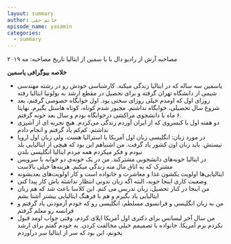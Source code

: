 ```yaml
---
layout: summary
author: خانم حقی
episode_name: yasamin
categories:
  - summary
---
```


مصاحبه آرش از رادیو دال با یا سمین از ایتالیا
تاریخ مصاحبه: مه ۲۰۱۹ 

**خلاصه بیوگرافی یاسمین**

- یاسمین سه ساله که در ایتالیا زندگی میکنه. کارشناسی خودش رو در رشته مهندسی شیمی از دانشگاه تهران گرفته و برای تحصیل در مقطع ارشد به بولونیا ایتالیا رفته
- روزای اول که اومدم خیلی روزای سختی بود. اول خوابگاه خصوصی گرفتم، بعد شروع سال تحصیلی، خوابگاه نداشتم. مجبور شدم کوتاه، کوتاه هاستل بگیرم. نهایتا ۶ ماه با دانشجوی مراکشی درخوابگاه بودم و سال بعد خونه گرفتم.
- دو هفته اول با کنسروی که از ایران آوردم زندگی می‌کردم. هیچ تجربه ای از آشپزی نداشتم. کم‌کم یاد گرفتم و انجام دادم
- در مورد زبان: انگلیسی زبان اول آمریکا یا استرالیا هست، ولی زبان اول اروپا نیستش. باید زبان اون کشور یاد گرفت. من اشتباهم این بود که هیچی از ایتالیایی بلد نبودم و فکر میکردم همه مردم ایتالیا انگلیسی بلدن
- در ایتالیا خونه‌های دانشجویی مشترکند. من در یک خونه‌ی دو خوابه با سرویس مشترک که یه اتاق مال منه زندگی میکنم. هزینه‌ها خیلی بالاست
- ایتالیایی‌ها اولویت یکشون غذا و معاشرت و خانواده است و کار اولویت‌های بعدیشونه
- وضعیت کاری اینجا خوبه، البته اگه زبان ندونی انتظار نداشته باش کار پیدا کنی
- من اینجا در کنار تحصیل، زبان تدریس می کنم. این کلاسا باعث شد که هم زبان ایتالیایی یاد بگیرم و هم با فرهنگ ایتالیایی بیشتر آشنا بشم
- من به زبان انگلیسی و فرانسوی مسلطم، انگلیسی رو که خودم آزمودنی یاد گرفتم و فرانسه رو معلم گرفتم
- من سال آخر لیسانس برای دکتری اول آمریکا اپلای کردم، وقتی جواب اومد قبول نکردم برم آمریکا. خانواده با تصمیمم خیلی مخالفت کردن. به خودم گفتم برای ارشد بخونم، این بود که سر از ایتالیا سر درآوردم
